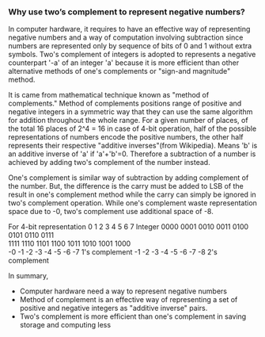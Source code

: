 ### Why use two’s complement to represent negative numbers?
In computer hardware, it requires to have an effective way of representing negative numbers and a way of computation involving subtraction since numbers are represented only by sequence of bits of 0 and 1 without extra symbols. Two's complement of integers is adopted to represents a negative counterpart '-a' of an integer 'a' because it is more efficient than other alternative methods of one's complements or "sign-and magnitude" method.

It is came from mathematical technique known as "method of complements." Method of complements positions range of positive and negative integers in a symmetric way that they can use the same algorithm for addition throughout the whole range. For a given number of places, of the total 16 places of 2^4 = 16 in case of 4-bit operation,  half of the possible representations of numbers encode the positive numbers, the other half represents their respective "additive inverses"(from Wikipedia). Means 'b' is an additive inverse of 'a' if 'a'+'b'=0. 
Therefore a subtraction of a number is achieved by adding two's complement of the number instead. 

One's complement is similar way of subtraction by adding complement of the number. But, the difference is the carry must be added to LSB of the result in one's complement method while the carry can simply be ignored in two's complement operation.
While one's complement waste representation space due to -0, two's complement use additional space of -8.
 
For 4-bit representation 
0	1	2	3	4	5	6	7 	Integer
0000	0001	0010	0011	0100	0101	0110	0111	
1111	1110	1101	1100	1011	1010	1001	1000	
-0	-1	-2	-3	-4	-5	-6	-7	1's complement
-1	-2	-3	-4	-5	-6	-7	-8	2's complement

In summary,
* Computer hardware need a way to represent negative numbers
* Method of complement is an effective way of representing a set of positive and negative integers as "additive inverse" pairs.
* Two's complement is more efficient than one's complement in saving storage and computing less 

